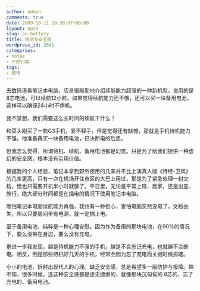 ```yaml
---
author: admin
comments: true
date: 2009-10-11 18:30:07+00:00
layout: note
slug: on-battery
title: 电池与安全感
wordpress_id: 2641
categories:
- notes
- 不好归类
tags:
- 感悟
---
```


去数码港看笔记本电脑，店员很殷勤地介绍续航能力超强的一种新机型，说用的是8芯电池，可以续航12小时。如果觉得续航能力还不够，还可以买一块备用电池，这样可以确保24小时不停机。

我不禁想，我们需要这么长时间的续航干什么？

和菜头刚买了一款G3手机，爱不释手，但是觉得还有缺憾，那就是手机待机能力不强。他准备再买一块备用电池，已决断电的后患。

但我怎么觉得，所谓待机、续航、备用电池都是幻觉。只是为了给我们提供一种虚幻的安全感，根本没有实用价值。

根据我的个人经验，笔记本拿到野外使用的几率并不比上演真人版《诗经-卫风》的几率更高，只有一次在机场开往市区的大巴上用过，那是为了紧急处理一封文档，但也只需要开机半小时就够了。平日里，无论是平常上班、居家，还是出差、旅行，绝大部分时间都是在插电的情况下使用笔记本电脑。

哪怕笔记本电脑续航能力再强，我也有一种担心，害怕电脑突然没电了，文档丢失，所以只要房间里有电源，就一定插上电。

至于备用电池，纯粹是一种心理安慰。因为作为备用的那块电池，在90%的情况下，要么没带在身边，要么没有充电。

更进一步我发现，越是待机能力不强的手机，越是不会忘记充电，也就越不会断电。相反，倒是那些待机好几天的手机，经常会因为忘了充电而关键时候抓瞎。

小小的电池，折射出现代人的心理。缺乏安全感，总是希望多一层防护与报障。殊不知，很多时候，连这种安全感都是虚无缥缈的，就像那块沉甸甸的
8芯的、忘了充电的、备用电池。

